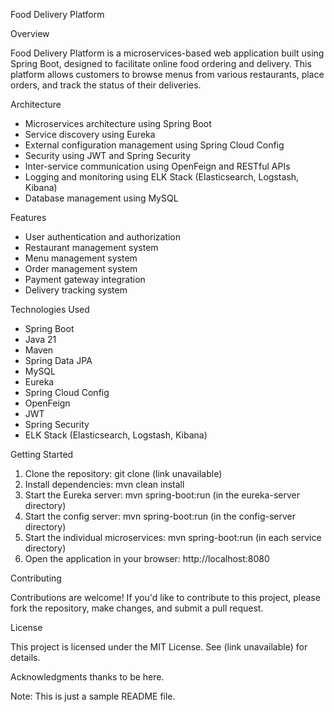 Food Delivery Platform

Overview

Food Delivery Platform is a microservices-based web application built using Spring Boot, designed to facilitate online food ordering and delivery. 
This platform allows customers to browse menus from various restaurants, place orders, and track the status of their deliveries.

Architecture

- Microservices architecture using Spring Boot
- Service discovery using Eureka
- External configuration management using Spring Cloud Config
- Security using JWT and Spring Security
- Inter-service communication using OpenFeign and RESTful APIs
- Logging and monitoring using ELK Stack (Elasticsearch, Logstash, Kibana)
- Database management using MySQL

Features

- User authentication and authorization
- Restaurant management system
- Menu management system
- Order management system
- Payment gateway integration
- Delivery tracking system

Technologies Used

- Spring Boot
- Java 21
- Maven
- Spring Data JPA
- MySQL
- Eureka
- Spring Cloud Config
- OpenFeign
- JWT
- Spring Security
- ELK Stack (Elasticsearch, Logstash, Kibana)

Getting Started

1. Clone the repository: git clone (link unavailable)
2. Install dependencies: mvn clean install
3. Start the Eureka server: mvn spring-boot:run (in the eureka-server directory)
4. Start the config server: mvn spring-boot:run (in the config-server directory)
5. Start the individual microservices: mvn spring-boot:run (in each service directory)
6. Open the application in your browser: http://localhost:8080

Contributing

Contributions are welcome! If you'd like to contribute to this project, please fork the repository, make changes, and submit a pull request.

License

This project is licensed under the MIT License. See (link unavailable) for details.

Acknowledgments
thanks to be here.

Note: This is just a sample README file.
